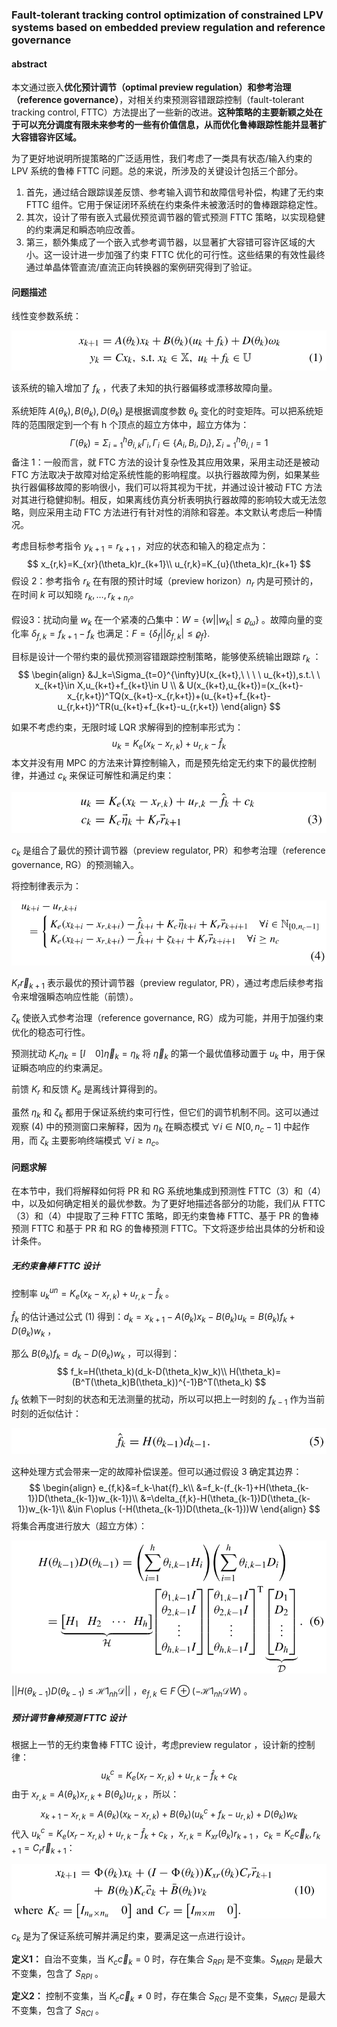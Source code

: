 ### Fault-tolerant tracking control optimization of constrained LPV systems based on embedded preview regulation and reference governance



#### abstract

本文通过嵌入**优化预计调节（optimal preview regulation）**和**参考治理（reference governance）**，对相关约束预测容错跟踪控制（fault-tolerant tracking control, FTTC）方法提出了一些新的改进。**这种策略的主要新颖之处在于可以充分调度有限未来参考的一些有价值信息，从而优化鲁棒跟踪性能并显著扩大容错容许区域。**

为了更好地说明所提策略的广泛适用性，我们考虑了一类具有状态/输入约束的 LPV 系统的鲁棒 FTTC 问题。总的来说，所涉及的关键设计包括三个部分。

1. 首先，通过结合跟踪误差反馈、参考输入调节和故障信号补偿，构建了无约束 FTTC 组件。它用于保证闭环系统在约束条件未被激活时的鲁棒跟踪稳定性。
2. 其次，设计了带有嵌入式最优预览调节器的管式预测 FTTC 策略，以实现稳健的约束满足和瞬态响应改善。
3. 第三，额外集成了一个嵌入式参考调节器，以显著扩大容错可容许区域的大小。这一设计进一步加强了约束 FTTC 优化的可行性。这些结果的有效性最终通过单晶体管直流/直流正向转换器的案例研究得到了验证。



#### 问题描述

线性变参数系统：

![2-1](.\image\02-01.png)

该系统的输入增加了 $f_k$ ，代表了未知的执行器偏移或漂移故障向量。

系统矩阵 $A(\theta_k),B(\theta_k),D(\theta_k)$ 是根据调度参数 $\theta_k$ 变化的时变矩阵。可以把系统矩阵的范围限定到一个有 h 个顶点的超立方体中，超立方体为：
$$
\Gamma(\theta_k)=\Sigma_{i=1}^h\theta_{i,k}\Gamma_i,\Gamma_i\in\{ A_i,B_i,D_i \},\Sigma_{i=1}^h\theta_{i,l}=1
$$
备注 1：一般而言，就 FTC 方法的设计复杂性及其应用效果，采用主动还是被动 FTC 方法取决于故障对给定系统性能的影响程度。以执行器故障为例，如果某些执行器偏移故障的影响很小，我们可以将其视为干扰，并通过设计被动 FTC 方法对其进行稳健抑制。相反，如果离线仿真分析表明执行器故障的影响较大或无法忽略，则应采用主动 FTC 方法进行有针对性的消除和容差。本文默认考虑后一种情况。

考虑目标参考指令 $y_{k+1}=r_{k+1}$ ，对应的状态和输入的稳定点为：
$$
x_{r,k}=K_{xr}(\theta_k)r_{k+1}\\
u_{r,k}=K_{u}(\theta_k)r_{k+1}
$$
假设 2：参考指令 $r_k$ 在有限的预计时域（preview horizon）$n_r$ 内是可预计的，在时间 $k$ 可以知晓 $r_k,\dots,r_{k+n_r}$。

假设3：扰动向量 $w_k$ 在一个紧凑的凸集中：$W=\{ w||w_k|\leq \varrho_\omega\}$ 。故障向量的变化率 $\delta_{f,k}=f_{k+1}-f_k$ 也满足：$F=\{ \delta_f||\delta_{f,k}|\leq \varrho_f\}$. 



目标是设计一个带约束的最优预测容错跟踪控制策略，能够使系统输出跟踪 $r_k$ ：
$$
\begin{align}
&J_k=\Sigma_{t=0}^{\infty}U(x_{k+t},\ \ \ \ u_{k+t}),s.t.\ \ x_{k+t}\in X,u_{k+t}+f_{k+t}\in U \\
& U(x_{k+t},u_{k+t})=(x_{k+t}-x_{r,k+t})^TQ(x_{k+t}-x_{r,k+t})+(u_{k+t}+f_{k+t}-u_{r,k+t})^TR(u_{k+t}+f_{k+t}-u_{r,k+t})
\end{align}
$$


如果不考虑约束，无限时域 LQR 求解得到的控制率形式为：
$$
u_k=K_e(x_k-x_{r,k})+u_{r,k}-\hat{f}_k
$$
本文并没有用 MPC 的方法来计算控制输入，而是预先给定无约束下的最优控制律，并通过 $c_k$ 来保证可解性和满足约束：

![02-02](.\image\02-02.png)

$c_k$ 是组合了最优的预计调节器（preview regulator, PR）和参考治理（reference governance, RG）的预测输入。

 

将控制律表示为：

![02-03](.\image\02-03.png)

$K_r\vec{r}_{k+1}$ 表示最优的预计调节器（preview regulator, PR），通过考虑后续参考指令来增强瞬态响应性能（前馈）。

$\zeta_k$ 使嵌入式参考治理（reference governance, RG）成为可能，并用于加强约束优化的稳态可行性。

预测扰动 $K_c\eta_k=[I\ \ \ \ 0]\vec{\eta}_k=\eta_k$ 将 $\vec{\eta}_k$ 的第一个最优值移动置于 $u_k$ 中，用于保证瞬态响应的约束满足。

前馈 $K_r$ 和反馈 $K_e$ 是离线计算得到的。

虽然 $η_k$ 和 $ζ_k$ 都用于保证系统约束可行性，但它们的调节机制不同。这可以通过观察 (4) 中的预测窗口来解释，因为 $η_k$ 在瞬态模式 $∀i∈ N[0,n_c-1]$ 中起作用，而 $ζ_k$ 主要影响终端模式 $∀i ≥ n_c$。



#### 问题求解

在本节中，我们将解释如何将 PR 和 RG 系统地集成到预测性 FTTC（3）和（4）中，以及如何确定相关的最优参数。为了更好地描述各部分的功能，我们从 FTTC（3）和（4）中提取了三种 FTTC 策略，即无约束鲁棒 FTTC、基于 PR 的鲁棒预测 FTTC 和基于 PR 和 RG 的鲁棒预测 FTTC。下文将逐步给出具体的分析和设计条件。

##### 无约束鲁棒 FTTC 设计

控制率 $u_k^{un}=K_e(x_k-x_{r,k})+u_{r,k}-\hat{f}_k$ 。

$\hat{f}_k$ 的估计通过公式 (1) 得到：$d_k=x_{k+1}-A(\theta_k)x_k-B(\theta_k)u_k=B(\theta_k)f_k+D(\theta_k)w_k$ ，

那么 $B(\theta_k)f_k=d_k-D(\theta_k)w_k$  ，可以得到：
$$
f_k=H(\theta_k)(d_k-D(\theta_k)w_k)\\
H(\theta_k)=(B^T(\theta_k)B(\theta_k))^{-1}B^T(\theta_k)
$$
$f_k$ 依赖下一时刻的状态和无法测量的扰动，所以可以把上一时刻的 $f_{k-1}$ 作为当前时刻的近似估计：

![02-04](.\image\02-04.png)

这种处理方式会带来一定的故障补偿误差。但可以通过假设 3 确定其边界：
$$
\begin{align}
e_{f,k}&=f_k-\hat{f}_k\\
	   &=f_k-(f_{k-1}+H(\theta_{k-1})D(\theta_{k-1})w_{k-1})\\
	   &=\delta_{f,k}-H(\theta_{k-1})D(\theta_{k-1})w_{k-1}\\
	   &\in F\oplus (-H(\theta_{k-1})D(\theta_{k-1}))W
\end{align}
$$
将集合再度进行放大（超立方体）：

![02-05](.\image\02-05.png)

$|| H(\theta_{k-1})D(\theta_{k-1})\leq\mathcal{H}\mathcal{1}_{nh}\mathcal{D} ||$ ，$e_{f,k}\in F\oplus(-\mathcal{H}\mathcal{1}_{nh}\mathcal{D}W)$  。



##### 预计调节鲁棒预测 FTTC 设计

根据上一节的无约束鲁棒 FTTC 设计，考虑preview regulator ，设计新的控制律：
$$
u_k^c=K_e(x_r-x_{r,k})+u_{r,k}-\hat{f}_k+c_k
$$
由于 $x_{r,k}=A(\theta_k)x_{r,k}+B(\theta_k)u_{r,k}$ ，所以：
$$
x_{k+1}-x_{r,k}=A(\theta_k)(x_k-x_{r,k})+B(\theta_k)(u_k^c+f_k-u_{r,k})+D(\theta_k)w_k
$$
代入 $u_k^c=K_e(x_r-x_{r,k})+u_{r,k}-\hat{f}_k+c_k$ ，$x_{r,k}=K_{xr}(\theta_k)r_{k+1}$ ，$c_k=K_c\vec{c}_k,r_{k+1}=C_r\vec{r}_{k+1}$：

![02-06](.\image\02-06.png)

 $c_k$ 是为了保证系统可解并满足约束，要满足这一点进行设计。

**定义1：** 自治不变集，当 $K_c\vec{c}_k=0$ 时，存在集合 $S_{RPI}$ 是不变集。$S_{MRPI}$ 是最大不变集，包含了 $S_{RPI}$ 。

**定义2：** 控制不变集，当 $K_c\vec{c}_k\neq0$ 时，存在集合 $S_{RCI}$ 是不变集，$S_{MRCI}$ 是最大不变集，包含了 $S_{RCI}$ 。
